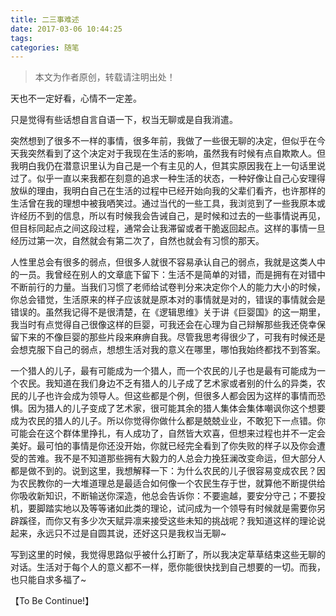 ```yaml
---
title: 二三事难述
date: 2017-03-06 10:44:25
tags: 
categories: 随笔
---
```


>本文为作者原创，转载请注明出处！


天也不一定好看，心情不一定差。

只是觉得有些话想自言自语一下，权当无聊或是自我消遣。

突然想到了很多不一样的事情，很多年前，我做了一些很无聊的决定，但似乎在今天我突然看到了这个决定对于我现在生活的影响，虽然我有时候有点自欺欺人。但我明白我仍在潜意识里认为自己是一个有主见的人，但其实原因我在上一句话里说过了。似乎一直以来我都在刻意的追求一种生活的状态，一种好像让自己心安理得放纵的理由，我明白自己在生活的过程中已经开始向我的父辈们看齐，也许那样的生活曾在我的理想中被我哂笑过。通过当代的一些工具，我浏览到了一些我原本或许经历不到的信息，所以有时候我会告诫自己，是时候和过去的一些事情说再见，但目标同起点之间这段过程，通常会让我滞留或者干脆返回起点。这样的事情一旦经历过第一次，自然就会有第二次了，自然也就会有习惯的那天。
<!--more-->

人性里总会有很多的弱点，但很多人就很不容易承认自己的弱点，我就是这类人中的一员。我曾经在别人的文章底下留下：生活不是简单的对错，而是拥有在对错中不断前行的力量。当我们习惯了老师给试卷判分来决定你个人的能力大小的时候，你总会错觉，生活原来的样子应该就是原本对的事情就是对的，错误的事情就会是错误的。虽然我记得不是很清楚，在《逻辑思维》关于讲《巨婴国》的这一期里，我当时有点觉得自己很像这样的巨婴，可我还会在心理为自己辩解那些我还侥幸保留下来的不像巨婴的那些片段来麻痹自我。尽管我思考得很少了，可我有时候还是会想克服下自己的弱点，想想生活对我的意义在哪里，哪怕我始终都找不到答案。

一个猎人的儿子，最有可能成为一个猎人，而一个农民的儿子也是最有可能成为一个农民。我知道在我们身边不乏有猎人的儿子成了艺术家或者别的什么的异类，农民的儿子也许会成为领导人。但这些都是个例，但很多人都会因为这样的事情而恐惧。因为猎人的儿子变成了艺术家，很可能其余的猎人集体会集体嘲讽你这个想要成为农民的猎人的儿子。所以你觉得你做什么都是兢兢业业，不敢犯下一点错。你可能会在这个群体里挣扎，有人成功了，自然皆大欢喜，但想来过程也并不一定会美好。最可怕的事情是你还没开始，你就已经完全看到了你失败的样子以及你会遭受的苦难。我不是不知道那些拥有大毅力的人总会力挽狂澜改变命运，但大部分人都是做不到的。说到这里，我想解释一下：为什么农民的儿子很容易变成农民？因为农民教你的一大堆道理总是最适合如何像一个农民生存于世，就算他不断提供给你吸收新知识，不断输送你深造，他总会告诉你：不要逾越，要安分守己；不要投机，要脚踏实地以及等等诸如此类的理论，试问成为一个领导有时候就是需要你另辟蹊径，而你又有多少次天赋异凛来接受这些未知的挑战呢？我知道这样的理论说起来，永远只不过是自圆其说，还好这只是我权当无聊~

写到这里的时候，我觉得思路似乎被什么打断了，所以我决定草草结束这些无聊的对话。生活对于每个人的意义都不一样，愿你能很快找到自己想要的一切。而我，也只能自求多福了~

【To Be Continue!】


